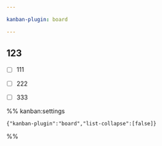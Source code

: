 ```yaml
---

kanban-plugin: board

---
```


## 123

- [ ] 111
- [ ] 222
- [ ] 333




%% kanban:settings
```
{"kanban-plugin":"board","list-collapse":[false]}
```
%%